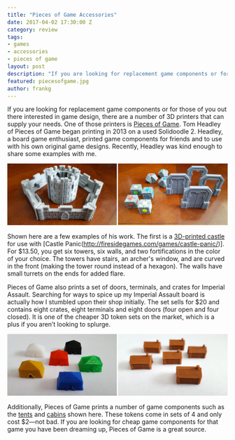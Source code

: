 ```yaml
---
title: "Pieces of Game Accessories"
date: 2017-04-02 17:30:00 Z
category: review
tags:
- games
- accessories
- pieces of game
layout: post
description: "If you are looking for replacement game components or for those of you out there interested in game design, Pieces of Game can supply your needs. "
featured: piecesofgame.jpg
author: frankg
---
```

If you are looking for replacement game components or for those of you out there interested in game design, there are a number of 3D printers that can supply your needs.  One of those printers is [Pieces of Game](https://www.etsy.com/shop/Piecesofgame?ref=condensed_trust_header_title_items). Tom Headley of Pieces of Game began printing in 2013 on a used Solidoodle 2. Headley, a board game enthusiast, printed game components for friends and to use with his own original game designs. Recently, Headley was kind enough to share some examples with me.

![Pieces of Game 1](/images/piecesofgame/piecesofgame1.jpg)

Shown here are a few examples of his work. The first is a [3D-printed castle](https://www.etsy.com/listing/234413488/3d-printed-castle-6-towers-6-walls-and-2?ref=shop_home_active_3) for use with [Castle Panic(http://firesidegames.com/games/castle-panic/)]. For $13.50, you get six towers, six walls, and two fortifications in the color of your choice. The towers have stairs, an archer's window, and are curved in the front (making the tower round instead of a hexagon). The walls have small turrets on the ends for added flare.

Pieces of Game also prints a set of doors, terminals, and crates for Imperial Assault. Searching for ways to spice up my Imperial Assault board is actually how I stumbled upon their shop initially. The set sells for $20 and contains eight crates, eight terminals and eight doors (four open and four closed). It is one of the cheaper 3D token sets on the market, which is a plus if you aren’t looking to splurge.

![Pieces of Game 2](/images/piecesofgame/piecesofgame2.jpg)

Additionally, Pieces of Game prints a number of game components such as the [tents](https://www.etsy.com/listing/234832067/colorful-tent-tokens-4-in-a-set?ref=shop_home_active_21) and [cabins](https://www.etsy.com/listing/236102832/log-cabin-4-in-a-set?ref=shop_home_active_22) shown here. These tokens come in sets of 4 and only cost $2—not bad. If you are looking for cheap game components for that game you have been dreaming up, Pieces of Game is a great source.
